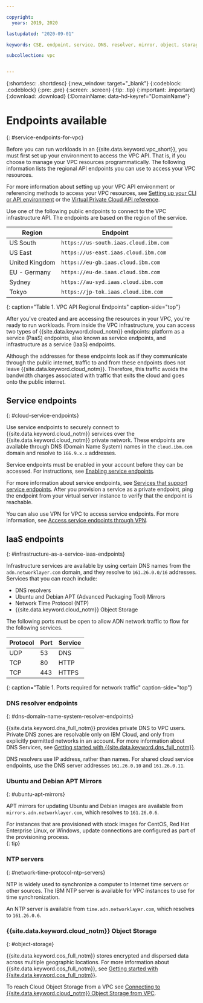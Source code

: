 ```yaml
---

copyright:
  years: 2019, 2020

lastupdated: "2020-09-01"

keywords: CSE, endpoint, service, DNS, resolver, mirror, object, storage, bandwidth, charges

subcollection: vpc


---
```


{:shortdesc: .shortdesc}
{:new_window: target="_blank"}
{:codeblock: .codeblock}
{:pre: .pre}
{:screen: .screen}
{:tip: .tip}
{:important: .important}
{:download: .download}
{:DomainName: data-hd-keyref="DomainName"}

# Endpoints available
{: #service-endpoints-for-vpc}

Before you can run workloads in an {{site.data.keyword.vpc_short}}, you must first set up your environment to access the VPC API. That is, if you choose to manage your VPC resources programmatically. The following information lists the regional API endpoints you can use to access your VPC resources. 

For more information about setting up your VPC API environment or referencing methods to access your VPC resources, see [Setting up your CLI or API environment](/docs/vpc?topic=vpc-set-up-environment) or the [Virtual Private Cloud API reference](https://cloud.ibm.com/apidocs/vpc). 

Use one of the following public endpoints to connect to the VPC infrastructure API. The endpoints are based on the region of the service. 

| Region            | Endpoint                              |
|-------------------|---------------------------------------|
| US South          | `https://us-south.iaas.cloud.ibm.com` |
| US East           | `https://us-east.iaas.cloud.ibm.com`  |
| United Kingdom    | `https://eu-gb.iaas.cloud.ibm.com`    |
| EU - Germany      | `https://eu-de.iaas.cloud.ibm.com`    |
| Sydney            | `https://au-syd.iaas.cloud.ibm.com`   |
| Tokyo             | `https://jp-tok.iaas.cloud.ibm.com`   |
{: caption="Table 1. VPC API Regional Endpoints" caption-side="top"}
 
After you've created and are accessing the resources in your VPC, you're ready to run workloads. From inside the VPC infrastructure, you can access two types of {{site.data.keyword.cloud_notm}} endpoints: platform as a service (PaaS) endpoints, also known as service endpoints, and infrastructure as a service (IaaS) endpoints. 

Although the addresses for these endpoints look as if they communicate through the public internet, traffic to and from these endpoints does not leave {{site.data.keyword.cloud_notm}}. Therefore, this traffic avoids the bandwidth charges associated with traffic that exits the cloud and goes onto the public internet.

## Service endpoints
{: #cloud-service-endpoints}

Use service endpoints to securely connect to {{site.data.keyword.cloud_notm}} services over the {{site.data.keyword.cloud_notm}} private network. These endpoints are available through DNS (Domain Name System) names in the `cloud.ibm.com` domain and resolve to `166.9.x.x` addresses. 

Service endpoints must be enabled in your account before they can be accessed. For instructions, see [Enabling service endpoints](/docs/account?topic=account-vrf-service-endpoint#service-endpoint).

For more information about service endpoints, see [Services that support service endpoints](/docs/account?topic=account-vrf-service-endpoint#use-service-endpoint). After you provision a service as a private endpoint, ping the endpoint from your virtual server instance to verify that the endpoint is reachable.

You can also use VPN for VPC to access service endpoints. For more information, see [Access service endpoints through VPN](/docs/vpc?topic=vpc-using-vpn).

## IaaS endpoints
{: #infrastructure-as-a-service-iaas-endpoints}

Infrastructure services are available by using certain DNS names from the `adn.networklayer.com` domain, and they resolve to `161.26.0.0/16` addresses. Services that you can reach include:

* DNS resolvers
* Ubuntu and Debian APT (Advanced Packaging Tool) Mirrors
* Network Time Protocol (NTP)
* {{site.data.keyword.cloud_notm}} Object Storage

The following ports must be open to allow ADN network traffic to flow for the following services.

| Protocol | Port        | Service |
| -------- | ----------- | ----------- |
| UDP      | 53          | DNS         |
| TCP      | 80          | HTTP      |
| TCP      | 443         | HTTPS       |
{: caption="Table 1. Ports required for network traffic" caption-side="top"}


### DNS resolver endpoints
{: #dns-domain-name-system-resolver-endpoints}

{{site.data.keyword.dns_full_notm}} provides private DNS to VPC users. Private DNS zones are resolvable only on IBM Cloud, and only from explicitly permitted networks in an account. For more information about DNS Services, see [Getting started with {{site.data.keyword.dns_full_notm}}](/docs/dns-svcs?topic=dns-svcs-getting-started).

DNS resolvers use IP address, rather than names. For shared cloud service endpoints, use the DNS server addresses `161.26.0.10` and `161.26.0.11`.

### Ubuntu and Debian APT Mirrors
{: #ubuntu-apt-mirrors}

APT mirrors for updating Ubuntu and Debian images are available from `mirrors.adn.networklayer.com`, which resolves to `161.26.0.6`.

For instances that are provisioned with stock images for CentOS, Red Hat Enterprise Linux, or Windows, update connections are  configured as part of the provisioning process.  
{: tip}

###  NTP servers
{: #network-time-protocol-ntp-servers}

NTP is widely used to synchronize a computer to Internet time servers or other sources. The IBM NTP server is available for VPC instances to use for time synchronization.

An NTP server is available from `time.adn.networklayer.com`, which resolves to `161.26.0.6`.

### {{site.data.keyword.cloud_notm}} Object Storage
{: #object-storage}

{{site.data.keyword.cos_full_notm}} stores encrypted and dispersed data across multiple geographic locations. For more information about {{site.data.keyword.cos_full_notm}}, see [Getting started with {{site.data.keyword.cos_full_notm}}](/docs/cloud-object-storage?topic=cloud-object-storage-getting-started-cloud-object-storage).

To reach Cloud Object Storage from a VPC see [Connecting to {{site.data.keyword.cloud_notm}} Object Storage from VPC](/docs/vpc?topic=vpc-connecting-vpc-cos).





